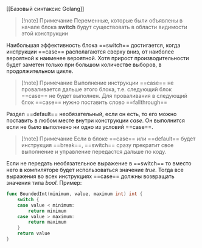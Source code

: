 [[Базовый синтаксис Golang]]


>[!note] Примечание
>Переменные, которые были объявлены в начале блока __switch__ будут существовать в области видимости этой конструкции

Наибольшая эффективность блока ==switch== достигается, когда инструкции ==case== располагаются сверху вниз, от наиболее вероятной к наименее вероятной. Хотя прирост производительности будет заметен только при большом количестве выборов, в продолжительном цикле. 

>[!note] Примечание
Выполнение инструкции ==case== не проваливается дальше этого блока, т.е. следующий блок ==case==  не будет выполнен. Для проваливания в следующий блок ==case== нужно поставить слово ==fallthrough==

Раздел ==default== необязательный, если он есть, то его можно поставить в любом месте внутри конструкции  _case_. Он выполнится если не было выполнено ни одно из условий ==case==. 

>[!note] Примечание
>Если в блоке ==case== или ==default==  будет инструкция ==break==, ==switch== сразу прекратит свое выполнение и управление передастся дальше по коду.

Если не передать необязательное выражение в ==switch== то вместо него в компиляторе будет использоваться значение _true_. Тогда все выражения во всех инструкциях ==case== должны возвращать значения типа _bool_. Пример:
```Go
func BoundedInt(minimum, value, maximum int) int {
	switch {
	case value < minimum:
		return minimum
	case value > maximum:
		return maximum
	}
	return value
}
```